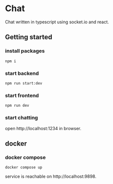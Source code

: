 # Chat
Chat written in typescript using socket.io and react.

## Getting started

### install packages
```console
npm i
```
### start backend
```console
npm run start:dev
```

### start frontend
```console
npm run dev
```

### start chatting
open http://localhost:1234 in browser.

## docker
### docker compose
```console
docker compose up
```
service is reachable on http://localhost:9898.
